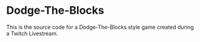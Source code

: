 # Dodge-The-Blocks
This is the source code for a Dodge-The-Blocks style game created during a Twitch Livestream.
